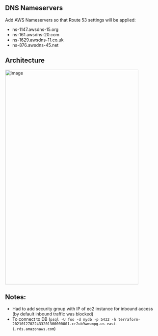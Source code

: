## DNS Nameservers

Add AWS Nameservers so that Route 53 settings will be applied:
- ns-1147.awsdns-15.org
- ns-161.awsdns-20.com
- ns-1629.awsdns-11.co.uk
- ns-876.awsdns-45.net

## Architecture
<img width="434" height="700" alt="image" src="https://github.com/user-attachments/assets/5ad03c5b-ea13-4863-b971-f583647ac572" />


## Notes:
- Had to add security group with IP of ec2 instance for inbound access (by default inbound traffic was blocked)
- To connect to DB (`psql -U foo -d mydb -p 5432 -h terraform-20210127022433201300000001.cr2ub9wmsmpg.us-east-1.rds.amazonaws.com`)
